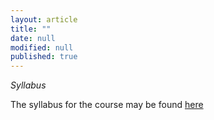 ```yaml
---
layout: article
title: ""
date: null
modified: null
published: true
---
```


*Syllabus*

The syllabus for the course may be found [here](http://enee351.github.io/syllabus/syllabusSpring16)

<!--

### ENEE351: Theoretical Foundations of Computer Engineering

### Spring 2016

### Credits: 4

<br />

**Course Goals:**
This course teaches fundamental concepts in computer engineering, including topics in discrete math, data structures and algorithms. The course will also include a hands-on programming component. This course will provide students with the tools to design modular, time and space-efficient algorithms for real-world problems.

<br />

**Course prerequisites:**
ENEE150 and ENEE244

<br />

**Topic prerequisites:**
C programming

<br />

**Core topics:**

1.	Fundamental Concepts: Mathematical induction; Recursion; Combinatorics (counting); Discrete probability; Recurrence relations; Concepts and tools for analyzing algorithmic performance such as: work-depth, asymptotic notation, worst case, randomized and probabilistic complexity. 
2.	Core Data Structures: Stacks; Queues; Graphs; Trees; B-trees; Binary-search trees; Hash tables;Dictionaries; Heaps.
3.	Sorting Algorithms and their Analysis: Sorting: Insertion sort; Merge sort; Quicksort; Radix sort.
4.	Graph algorithms: Depth-first search; Breadth-first search; Shortest path; Minimum spanning tree; Topological sort;Fast Fourier Transform (FFT).
5.	Algorithmic approaches: brute-force algorithms; greedy algorithms; divide-and-conquer; dynamic programming.
6.	Advanced Topics: Advanced (Tree) Data Structures, Max-flow/Min-cut, NP-Completeness, Parallel Computing.

<br />

**Tentative Topics for Programming Projects:**
1. Sorting (Radix Sort)
2. Dynamic Programming
3. Hash tables
4. Graph algorithms
5. FFT


<br />

**Grading policy:**
5 Homeworks: 30%
4 Programming Projects: 40%
1 Midterm Exam: 10%
Final exam: 20%

<br />

-->



